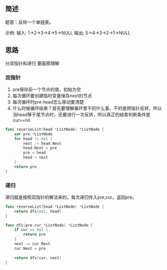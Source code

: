 

## 简述
题意：反转一个单链表。

示例: 输入: 1->2->3->4->5->NULL 输出: 5->4->3->2->1->NULL

## 思路
分双指针和递归
要画图理解

### 双指针

1.  pre保存前一个节点的值，初始为空
2. 每次循环要创建临时变量保存next的节点
3. 每次循环时pre head怎么移动要清楚
4. 什么时候循环结束？首先要理解循环里干的什么事，干的是把指针反转，所以当head等于尾节点时，还要进行一次反转，所以真正的结束判断条件是cur==nil

```go
func reverseList(head *ListNode) *ListNode {
	var pre *ListNode
	for head != nil {
		next := head.Next
		head.Next = pre
		pre = head
		head = next
	}
	return pre
}
```

### 递归
递归就是按照双指针的解法来的，每次递归传入pre,cur。返回pre。

```go
func reverseList(head *ListNode) *ListNode {
	return dfs(nil, head)
}

func dfs(pre,cur *ListNode) *ListNode {
	if cur == nil {
		return pre
	}
	next := cur.Next
	cur.Next = pre
	
	return dfs(cur, next)
}
```